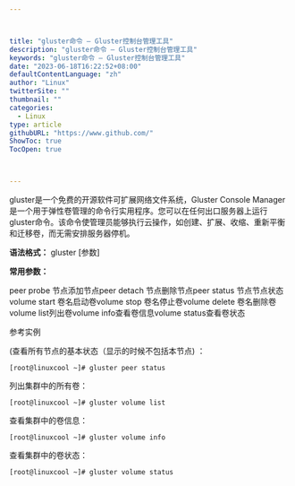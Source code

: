 ```yaml
---



title: "gluster命令 – Gluster控制台管理工具"
description: "gluster命令 – Gluster控制台管理工具"
keywords: "gluster命令 – Gluster控制台管理工具"
date: "2023-06-18T16:22:52+08:00"
defaultContentLanguage: "zh"
author: "Linux"
twitterSite: ""
thumbnail: ""
categories:
  - Linux
type: article
githubURL: "https://www.github.com/"
ShowToc: true
TocOpen: true



---
```


gluster是一个免费的开源软件可扩展网络文件系统，Gluster Console Manager是一个用于弹性卷管理的命令行实用程序。您可以在任何出口服务器上运行gluster命令。该命令使管理员能够执行云操作，如创建、扩展、收缩、重新平衡和迁移卷，而无需安排服务器停机。

**语法格式：** gluster [参数]

**常用参数：**

peer probe 节点添加节点peer detach 节点删除节点peer status 节点节点状态volume start 卷名启动卷volume stop 卷名停止卷volume delete 卷名删除卷volume list列出卷volume info查看卷信息volume status查看卷状态

参考实例

(查看所有节点的基本状态（显示的时候不包括本节点) ：

```
[root@linuxcool ~]# gluster peer status
```

列出集群中的所有卷：

```
[root@linuxcool ~]# gluster volume list
```

查看集群中的卷信息：

```
[root@linuxcool ~]# gluster volume info
```

查看集群中的卷状态：

```
[root@linuxcool ~]# gluster volume status
```